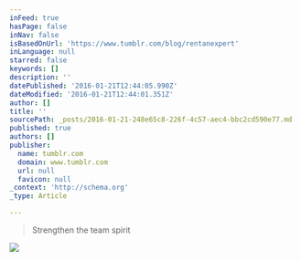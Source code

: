 ```yaml
---
inFeed: true
hasPage: false
inNav: false
isBasedOnUrl: 'https://www.tumblr.com/blog/rentanexpert'
inLanguage: null
starred: false
keywords: []
description: ''
datePublished: '2016-01-21T12:44:05.990Z'
dateModified: '2016-01-21T12:44:01.351Z'
author: []
title: ''
sourcePath: _posts/2016-01-21-248e65c8-226f-4c57-aec4-bbc2cd590e77.md
published: true
authors: []
publisher:
  name: tumblr.com
  domain: www.tumblr.com
  url: null
  favicon: null
_context: 'http://schema.org'
_type: Article

---
```

> Strengthen the team spirit

![](https://s3-us-west-2.amazonaws.com/the-grid-img/p/6a9999888bf74a9d6460e28964a971f5122bb36d.gif)